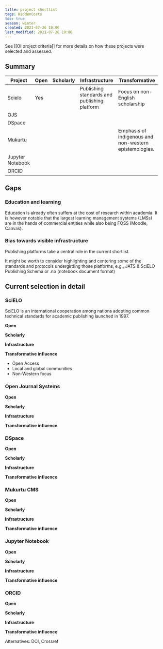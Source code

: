 ```yaml
---
title: project shortlist
tags: HiddenCosts
toc: true
season: winter
created: 2021-07-26 19:06
last_modified: 2021-07-26 19:06
---
```


See [[OI project criteria]] for more details on how these projects were selected and assessed.

## Summary

| Project | Open | Scholarly | Infrastructure | Transformative |
| ---- | ---- | ---- | --- | --- |
| Scielo | Yes |  | Publishing standards and publishing platform | Focus on non-English scholarship |
| OJS |   |  |  |  |
| DSpace |   |  |  |  |
| Mukurtu |   |  |  | Emphasis of indigenous and non-western epistemologies.  |
| Jupyter Notebook |   |  |  |  |
| ORCID |   |  |  |  |

## Gaps

### Education and learning

Education is already often suffers at the cost of research within academia. It is however notable that the largest learning management systems (LMSs) are in the hands of commercial entities while also being FOSS (Moodle, Canvas).

### Bias towards visible infrastructure

Publishing platforms take a central role in the current shortlist.

It might be worth to consider highlighting and centering some of the standards and protocols undergirding those platforms, e.g., JATS & SciELO Publishing Schema or .nb (notebook document format)

## Current selection in detail

### SciELO

SciELO is an international cooperation among nations adopting common technical standards for academic publishing launched in 1997.

**Open**

**Scholarly**

**Infrastructure**

**Transformative influence**

- Open Access
- Local and global communities
- Non-Western focus

### Open Journal Systems

**Open**

**Scholarly**

**Infrastructure**

**Transformative influence**

### DSpace

**Open**

**Scholarly**

**Infrastructure**

**Transformative influence**

### Mukurtu CMS

**Open**

**Scholarly**

**Infrastructure**

**Transformative influence**

### Jupyter Notebook

**Open**

**Scholarly**

**Infrastructure**

**Transformative influence**

### ORCID

**Open**

**Scholarly**

**Infrastructure**

**Transformative influence**

Alternatives: DOI, Crossref
